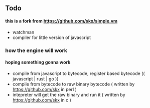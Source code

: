## Todo

#### this is a fork from https://github.com/skx/simple.vm

- watchman
- compiler for little version of javascript




### how the engine will work
#### hoping something gonna work 

- compile from javascript to bytecode, register based bytecode (( javascript | rust | go ))
- compile from bytecode to raw binary bytecode ( written by https://github.com/skx in perl )
- intepreter will get the raw binary and run it ( written by https://github.com/skx in c )
